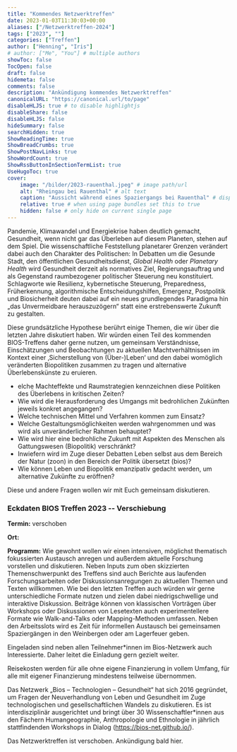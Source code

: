 ```yaml
---
title: "Kommendes Netzwerktreffen"
date: 2023-01-03T11:30:03+00:00
aliases: ["/Netzwerktreffen-2024"]
tags: ["2023", ""]
categories: ["Treffen"]
author: ["Henning", "Iris"]
# author: ["Me", "You"] # multiple authors
showToc: false
TocOpen: false
draft: false
hidemeta: false
comments: false
description: "Ankündigung kommendes Netzwerktreffen"
canonicalURL: "https://canonical.url/to/page"
disableHLJS: true # to disable highlightjs
disableShare: false
disableHLJS: false
hideSummary: false
searchHidden: true
ShowReadingTime: true
ShowBreadCrumbs: true
ShowPostNavLinks: true
ShowWordCount: true
ShowRssButtonInSectionTermList: true
UseHugoToc: true
cover:
    image: "/bilder/2023-rauenthal.jpeg" # image path/url
    alt: "Rheingau bei Rauenthal" # alt text
    caption: "Aussicht während eines Spaziergangs bei Rauenthal" # display caption under cover
    relative: true # when using page bundles set this to true
    hidden: false # only hide on current single page
---
```


Pandemie, Klimawandel und Energiekrise haben deutlich gemacht, Gesundheit, wenn nicht gar das Überleben auf diesem Planeten, stehen auf dem Spiel. Die wissenschaftliche Feststellung planetarer Grenzen verändert dabei auch den Charakter des Politischen: In Debatten um die Gesunde Stadt, den öffentlichen Gesundheitsdienst, *Global Health* oder *Planetary Health* wird Gesundheit derzeit als normatives Ziel, Regierungsauftrag und als Gegenstand raumbezogener politischer Steuerung neu konstituiert. Schlagworte wie Resilienz, kybernetische Steuerung, Preparedness, Früherkennung, algorithmische Entscheidungshilfen, Emergenz, Postpolitik und Biosicherheit deuten dabei auf ein neues grundlegendes Paradigma hin „das Unvermeidbare herauszuzögern“ statt eine erstrebenswerte Zukunft zu gestalten.

Diese grundsätzliche Hypothese berührt einige Themen, die wir über die letzten Jahre diskutiert haben. Wir würden einen Teil des kommenden BIOS-Treffens daher gerne nutzen, um gemeinsam Verständnisse, Einschätzungen und Beobachtungen zu aktuellen Machtverhältnissen im Kontext einer ‚Sicherstellung von (Über-)Leben‘ und den dabei womöglich veränderten Biopolitiken zusammen zu tragen und alternative Überlebenskünste zu eruieren.

- elche Machteffekte und Raumstrategien kennzeichnen diese Politiken des Überlebens in kritischen Zeiten? 
- Wie wird die Herausforderung des Umgangs mit bedrohlichen Zukünften jeweils konkret angegangen? 
- Welche technischen Mittel und Verfahren kommen zum Einsatz? 
- Welche Gestaltungsmöglichkeiten werden wahrgenommen und was wird als unveränderlicher Rahmen behauptet? 
- Wie wird hier eine bedrohliche Zukunft mit Aspekten des Menschen als Gattungswesen (Biopolitik) verschränkt? 
- Inwiefern wird im Zuge dieser Debatten Leben selbst aus dem Bereich der Natur (zoon) in den Bereich der Politik übersetzt (bios)? 
- Wie können Leben und Biopolitik emanzipativ gedacht werden, um alternative Zukünfte zu eröffnen? 

Diese und andere Fragen wollen wir mit Euch gemeinsam diskutieren. 

### Eckdaten BIOS Treffen 2023 -- Verschiebung

**Termin:** verschoben

**Ort:** 

**Programm:** Wie gewohnt wollen wir einen intensiven, möglichst thematisch fokussierten Austausch anregen und außerdem aktuelle Forschung vorstellen und diskutieren. Neben Inputs zum oben skizzierten Themenschwerpunkt des Treffens sind auch Berichte aus laufenden Forschungsarbeiten oder Diskussionsanregungen zu aktuellen Themen und Texten willkommen. Wie bei den letzten Treffen auch würden wir gerne unterschiedliche Formate nutzen und zielen dabei niedrigschwellige und interaktive Diskussion. Beiträge können von klassischen Vorträgen über Workshops oder Diskussionen von Lesetexten auch experimentellere Formate wie Walk-and-Talks oder Mapping-Methoden umfassen. Neben den Arbeitsslots wird es Zeit für informellen Austausch bei gemeinsamen Spaziergängen in den Weinbergen oder am Lagerfeuer geben.

Eingeladen sind neben allen Teilnehmer\*innen im Bios-Netzwerk auch Interessierte. Daher leitet die Einladung gern gezielt weiter. 

Reisekosten werden für alle ohne eigene Finanzierung in vollem Umfang, für alle mit eigener Finanzierung mindestens teilweise übernommen.

Das Netzwerk „Bios – Technologien – Gesundheit“ hat sich 2016 gegründet, um Fragen der Neuverhandlung von Leben und Gesundheit im Zuge technologischen und gesellschaftlichen Wandels zu diskutieren. Es ist interdisziplinär ausgerichtet und bringt über 30 Wissenschaftler\*innen aus den Fächern Humangeographie, Anthropologie und Ethnologie in jährlich stattfindenden Workshops in Dialog (https://bios-net.github.io/). 

Das Netzwerktreffen ist verschoben. Ankündigung bald hier.
